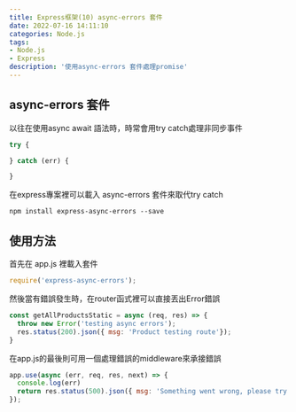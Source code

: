 ```yaml
---
title: Express框架(10) async-errors 套件
date: 2022-07-16 14:11:10
categories: Node.js
tags: 
- Node.js
- Express
description: '使用async-errors 套件處理promise'
---
```


## async-errors 套件

以往在使用async await 語法時，時常會用try catch處理非同步事件

``` js
try {

} catch (err) {

}
```

在express專案裡可以載入 async-errors 套件來取代try catch

``` 
npm install express-async-errors --save
```

## 使用方法

首先在 app.js 裡載入套件

``` js
require('express-async-errors');
```

然後當有錯誤發生時，在router函式裡可以直接丟出Error錯誤

``` js
const getAllProductsStatic = async (req, res) => {
  throw new Error('testing async errors');
  res.status(200).json({ msg: 'Product testing route'});
}
```

在app.js的最後則可用一個處理錯誤的middleware來承接錯誤

``` js
app.use(async (err, req, res, next) => {
  console.log(err)
  return res.status(500).json({ msg: 'Something went wrong, please try again' })
});
```